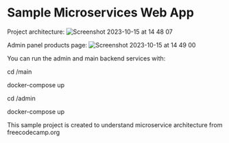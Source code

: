 # Sample Microservices Web App

Project architecture:
![Screenshot 2023-10-15 at 14 48 07](https://github.com/alpcansoydas/microservices-sample-app/assets/48163702/4c68592f-dae4-4459-a7ee-33e86bda7e55)


Admin panel products page:
![Screenshot 2023-10-15 at 14 49 00](https://github.com/alpcansoydas/microservices-sample-app/assets/48163702/a43f4b90-f4f5-48d4-a711-a262a5dda8d5)

You can run the admin and main backend services with:

cd /main

docker-compose up

cd /admin

docker-compose up

This sample project is created to understand microservice architecture from freecodecamp.org 

